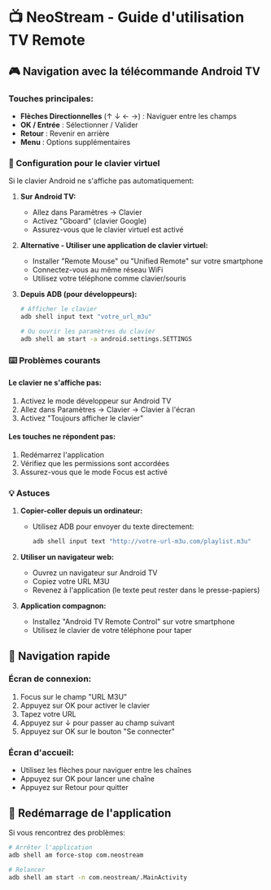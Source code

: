 # 📺 NeoStream - Guide d'utilisation TV Remote

## 🎮 Navigation avec la télécommande Android TV

### Touches principales:
- **Flèches Directionnelles** (↑ ↓ ← →) : Naviguer entre les champs
- **OK / Entrée** : Sélectionner / Valider
- **Retour** : Revenir en arrière
- **Menu** : Options supplémentaires

### 🔧 Configuration pour le clavier virtuel

Si le clavier Android ne s'affiche pas automatiquement:

1. **Sur Android TV:**
   - Allez dans Paramètres → Clavier
   - Activez "Gboard" (clavier Google)
   - Assurez-vous que le clavier virtuel est activé

2. **Alternative - Utiliser une application de clavier virtuel:**
   - Installer "Remote Mouse" ou "Unified Remote" sur votre smartphone
   - Connectez-vous au même réseau WiFi
   - Utilisez votre téléphone comme clavier/souris

3. **Depuis ADB (pour développeurs):**
   ```bash
   # Afficher le clavier
   adb shell input text "votre_url_m3u"
   
   # Ou ouvrir les paramètres du clavier
   adb shell am start -a android.settings.SETTINGS
   ```

### ⌨️ Problèmes courants

#### Le clavier ne s'affiche pas:
1. Activez le mode développeur sur Android TV
2. Allez dans Paramètres → Clavier → Clavier à l'écran
3. Activez "Toujours afficher le clavier"

#### Les touches ne répondent pas:
1. Redémarrez l'application
2. Vérifiez que les permissions sont accordées
3. Assurez-vous que le mode Focus est activé

### 💡 Astuces

1. **Copier-coller depuis un ordinateur:**
   - Utilisez ADB pour envoyer du texte directement:
     ```bash
     adb shell input text "http://votre-url-m3u.com/playlist.m3u"
     ```

2. **Utiliser un navigateur web:**
   - Ouvrez un navigateur sur Android TV
   - Copiez votre URL M3U
   - Revenez à l'application (le texte peut rester dans le presse-papiers)

3. **Application compagnon:**
   - Installez "Android TV Remote Control" sur votre smartphone
   - Utilisez le clavier de votre téléphone pour taper

## 🚀 Navigation rapide

### Écran de connexion:
1. Focus sur le champ "URL M3U"
2. Appuyez sur OK pour activer le clavier
3. Tapez votre URL
4. Appuyez sur ↓ pour passer au champ suivant
5. Appuyez sur OK sur le bouton "Se connecter"

### Écran d'accueil:
- Utilisez les flèches pour naviguer entre les chaînes
- Appuyez sur OK pour lancer une chaîne
- Appuyez sur Retour pour quitter

## 🔄 Redémarrage de l'application

Si vous rencontrez des problèmes:
```bash
# Arrêter l'application
adb shell am force-stop com.neostream

# Relancer
adb shell am start -n com.neostream/.MainActivity
```
